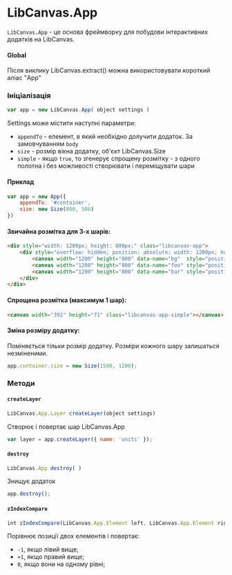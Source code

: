 # LibCanvas.App

`LibCanvas.App` - це основа фреймворку для побудови інтерактивних додатків на LibCanvas.

#### Global

Після виклику LibCanvas.extract() можна використовувати короткий аліас "App"

### Ініціалізація

```js
var app = new LibCanvas.App( object settings )
```

Settings може містити наступні параметри:

* `appendTo` - елемент, в який необхідно долучити додаток. За замовчуванням `body`
* `size` - розмір вікна додатку, об'єкт LibCanvas.Size
* `simple` - якщо `true`, то згенерує спрощену розмітку - з одного полотна і без можливості створювати і переміщувати шари

#### Приклад

```js
var app = new App({
	appendTo: '#container',
	size: new Size(800, 500)
})
```

#### Звичайна розмітка для 3-х шарів:

```html
<div style="width: 1200px; height: 800px;" class="libcanvas-app">
	<div style="overflow: hidden; position: absolute; width: 1200px; height: 800px;">
		<canvas width="1200" height="800" data-name="bg"  style="position: absolute; z-index: 0;"></canvas>
		<canvas width="1200" height="800" data-name="foo" style="position: absolute; z-index: 1;"></canvas>
		<canvas width="1200" height="800" data-name="bar" style="position: absolute; z-index: 2;"></canvas>
	</div>
</div>
```

#### Спрощена розмітка (максимум 1 шар):

```html
<canvas width="391" height="71" class="libcanvas-app-simple"></canvas>
```

#### Зміна розміру додатку:

Поміняється тільки розмір додатку. Розміри кожного шару залишаться незміненими.

```js
app.container.size = new Size(1500, 1200);
```

### Методи

#### `createLayer`

```js
LibCanvas.App.Layer createLayer(object settings)
```

Створює і повертає шар LibCanvas.App

```js
var layer = app.createLayer({ name: 'units' });
```

#### `destroy`

```js
LibCanvas.App destroy( )
```

Знищує додаток

```js
app.destroy();
```

#### `zIndexCompare`

```js
int zIndexCompare(LibCanvas.App.Element left, LibCanvas.App.Element right)
```

Порівнює позиції двох елементів і повертає:
* `-1`, якщо лівий вище;
* `+1`, якщо правий вище;
* `0`, якщо вони на одному рівні;
